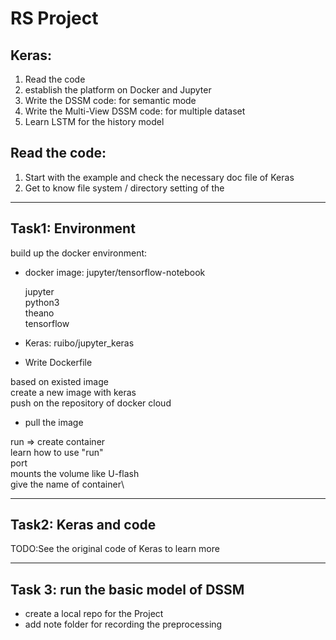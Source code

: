 # RS Project

## Keras:
1. Read the code
2. establish the platform on Docker and Jupyter
3. Write the DSSM code: for semantic mode
4. Write the Multi-View DSSM code: for multiple dataset
5. Learn LSTM for the history model

## Read the code:
1. Start with the example and check the necessary doc file of Keras
2. Get to know file system /  directory setting of the

---
## Task1: Environment

build up the docker environment:
- docker image: jupyter/tensorflow-notebook

	jupyter  
	python3  
	theano  
	tensorflow  

- Keras: ruibo/jupyter_keras

- Write Dockerfile

 based on existed image  
 create a new image with keras  
 push on the repository of docker cloud  

- pull the image

 run => create container\
 learn how to use "run"\
 port\
 mounts the volume like U-flash\
 give the name of container\

---
## Task2: Keras and code
TODO:See the original code of Keras to learn more

----
## Task 3: run the basic model of DSSM
- create a local repo for the Project
- add note folder for recording the preprocessing
